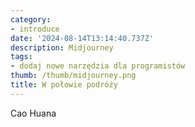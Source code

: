 ```yaml
---
category:
- introduce
date: '2024-08-14T13:14:40.737Z'
description: Midjourney
tags:
- dodaj nowe narzędzia dla programistów
thumb: /thumb/midjourney.png
title: W połowie podróży
---
```


Cao Huana